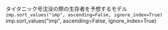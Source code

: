 タイタニック号沈没の際の生存者を予想するモデル
<CODE>
imp.sort_values("imp", ascending=False, ignore_index=True)
</CODE>
imp.sort_values("imp", ascending=False, ignore_index=True)
